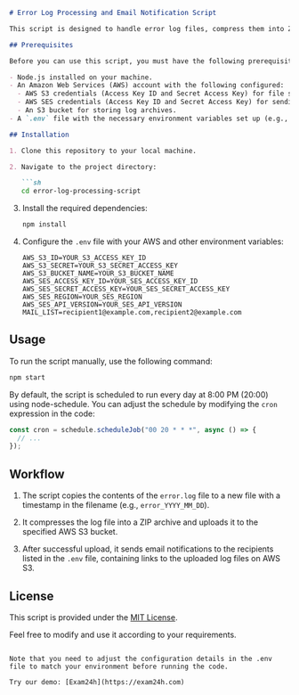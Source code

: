 ```markdown
# Error Log Processing and Email Notification Script

This script is designed to handle error log files, compress them into ZIP archives, upload them to an Amazon S3 bucket, and send email notifications using Amazon SES. It is intended to be scheduled to run at a specific time every day using the node-schedule library.

## Prerequisites

Before you can use this script, you must have the following prerequisites:

- Node.js installed on your machine.
- An Amazon Web Services (AWS) account with the following configured:
  - AWS S3 credentials (Access Key ID and Secret Access Key) for file storage.
  - AWS SES credentials (Access Key ID and Secret Access Key) for sending emails.
  - An S3 bucket for storing log archives.
- A `.env` file with the necessary environment variables set up (e.g., AWS credentials, S3 bucket name, SES credentials, etc.).

## Installation

1. Clone this repository to your local machine.

2. Navigate to the project directory:

   ```sh
   cd error-log-processing-script
   ```

3. Install the required dependencies:

   ```sh
   npm install
   ```

4. Configure the `.env` file with your AWS and other environment variables:

   ```dotenv
   AWS_S3_ID=YOUR_S3_ACCESS_KEY_ID
   AWS_S3_SECRET=YOUR_S3_SECRET_ACCESS_KEY
   AWS_S3_BUCKET_NAME=YOUR_S3_BUCKET_NAME
   AWS_SES_ACCESS_KEY_ID=YOUR_SES_ACCESS_KEY_ID
   AWS_SES_SECRET_ACCESS_KEY=YOUR_SES_SECRET_ACCESS_KEY
   AWS_SES_REGION=YOUR_SES_REGION
   AWS_SES_API_VERSION=YOUR_SES_API_VERSION
   MAIL_LIST=recipient1@example.com,recipient2@example.com
   ```

## Usage

To run the script manually, use the following command:

```sh
npm start
```

By default, the script is scheduled to run every day at 8:00 PM (20:00) using node-schedule. You can adjust the schedule by modifying the `cron` expression in the code:

```javascript
const cron = schedule.scheduleJob("00 20 * * *", async () => {
  // ...
});
```

## Workflow

1. The script copies the contents of the `error.log` file to a new file with a timestamp in the filename (e.g., `error_YYYY_MM_DD`).

2. It compresses the log file into a ZIP archive and uploads it to the specified AWS S3 bucket.

3. After successful upload, it sends email notifications to the recipients listed in the `.env` file, containing links to the uploaded log files on AWS S3.

## License

This script is provided under the [MIT License](LICENSE).

Feel free to modify and use it according to your requirements.
```

Note that you need to adjust the configuration details in the .env file to match your environment before running the code.

Try our demo: [Exam24h](https://exam24h.com)